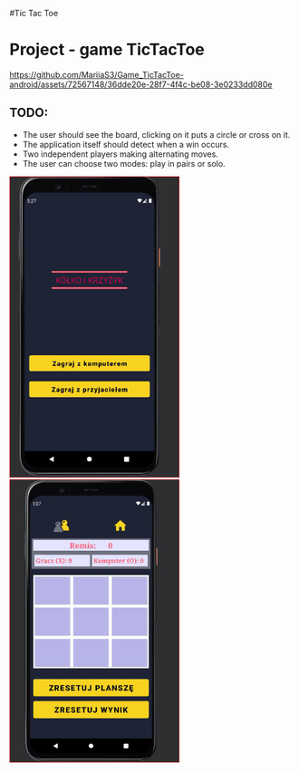 #Tic Tac Toe

<h1>Project - game TicTacToe</h1>

https://github.com/MariiaS3/Game_TicTacToe-android/assets/72567148/36dde20e-28f7-4f4c-be08-3e0233dd080e

<h2>TODO:</h2>
<ul>
  <li>
   The user should see the board, clicking on it puts a circle or cross on it.
  </li>
  <li>
    The application itself should detect when a win occurs.
  </li>
  <li>
   Two independent players making alternating moves.
  </li>
  <li>
    The user can choose two modes: play in pairs or solo.
  </li>
</ul>

<img src="img/home.png" alt="home page" style="width: 300px">
<img src="img/game.png" alt="game page" style="width: 300px">


